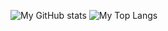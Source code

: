 ![My GitHub stats](https://github-readme-stats.vercel.app/api?username=bykamri&count_private=true&include_all_commits=true&show_icons=true&line_height=20&theme=transparent)
![My Top Langs](https://github-readme-stats.vercel.app/api/top-langs/?username=bykamri&langs_count=6&layout=compact&line_height=24&theme=transparent)
